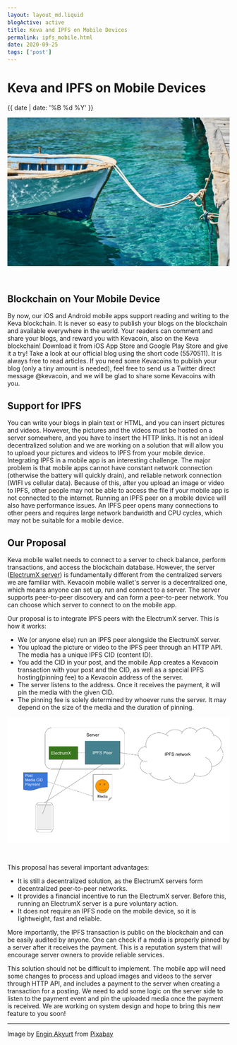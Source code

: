 ```yaml
---
layout: layout_md.liquid
blogActive: active
title: Keva and IPFS on Mobile Devices
permalink: ipfs_mobile.html
date: 2020-09-25
tags: ['post']
---
```


<h1 class="kva-blog-title">Keva and IPFS on Mobile Devices</h1>

<p class="kva-blog-list-date">{{ date | date: '%B %d %Y' }}</p>

<img src="images/boat-3622293_1920.jpg" class="img-fluid" alt="Boating Extreme Sport" style="margin-bottom: 30px"/>

## Blockchain on Your Mobile Device

By now, our iOS and Android mobile apps support reading and writing to the Keva blockchain. It is never so easy to publish your blogs on the blockchain and available everywhere in the world. Your readers can comment and share your blogs, and reward you with Kevacoin, also on the Keva blockchain! Download it from iOS App Store and Google Play Store and give it a try! Take a look at our official blog using the short code (5570511). It is always free to read articles. If you need some Kevacoins to publish your blog (only a tiny amount is needed), feel free to send us a Twitter direct message @kevacoin, and we will be glad to share some Kevacoins with you.

## Support for IPFS

You can write your blogs in plain text or HTML, and you can insert pictures and videos. However, the pictures and the videos must be hosted on a server somewhere, and you have to insert the HTTP links. It is not an ideal decentralized solution and we are working on a solution that will allow you to upload your pictures and videos to IPFS from your mobile device. Integrating IPFS in a mobile app is an interesting challenge. The major problem is that mobile apps cannot have constant network connection (otherwise the battery will quickly drain), and reliable network connection (WIFI vs cellular data). Because of this, after you upload an image or video to IPFS, other people may not be able to access the file if your mobile app is not connected to the internet. Running an IPFS peer on a mobile device will also have performance issues. An IPFS peer opens many connections to other peers and requires large network bandwidth and CPU cycles, which may not be suitable for a mobile device.

## Our Proposal

Keva mobile wallet needs to connect to a server to check balance, perform transactions, and access the blockchain database. However, the server ([ElectrumX server](https://kevacoin.org/keva_electrumx.html)) is fundamentally different from the centralized servers we are familiar with. Kevacoin mobile wallet's server is a decentralized one, which means anyone can set up, run and connect to a server. The server supports peer-to-peer discovery and can form a peer-to-peer network. You can choose which server to connect to on the mobile app.

Our proposal is to integrate IPFS peers with the ElectrumX server. This is how it works:

* We (or anyone else) run an IPFS peer alongside the ElectrumX server.
* You upload the picture or video to the IPFS peer through an HTTP API. The media has a unique IPFS CID (content ID).
* You add the CID in your post, and the mobile App creates a Kevacoin transaction with your post and the CID, as well as a special IPFS hosting(pinning fee) to a Kevacoin address of the server.
* The server listens to the address. Once it receives the payment, it will pin the media with the given CID.
* The pinning fee is solely determined by whoever runs the server. It may depend on the size of the media and the duration of pinning.

<img src="images/ipfs_elec.png" class="img-fluid" alt="Boating Extreme Sport" style="margin-bottom: 30px"/>

This proposal has several important advantages:

* It is still a decentralized solution, as the ElectrumX servers form decentralized peer-to-peer networks.
* It provides a financial incentive to run the ElectrumX server. Before this, running an ElectrumX server is a pure voluntary action.
* It does not require an IPFS node on the mobile device, so it is lightweight, fast and reliable.

More importantly, the IPFS transaction is public on the blockchain and can be easily audited by anyone. One can check if a media is properly pinned by a server after it receives the payment. This is a reputation system that will encourage server owners to provide reliable services.

This solution should not be difficult to implement. The mobile app will need some changes to process and upload images and videos to the server through HTTP API, and includes a payment to the server when creating a transaction for a posting. We need to add some logic on the server side to listen to the payment event and pin the uploaded media once the payment is received. We are working on system design and hope to bring this new feature to you soon!

---
Image by <a href="https://pixabay.com/users/Engin_Akyurt-3656355/?utm_source=link-attribution&amp;utm_medium=referral&amp;utm_campaign=image&amp;utm_content=3622293">Engin Akyurt</a> from <a href="https://pixabay.com/?utm_source=link-attribution&amp;utm_medium=referral&amp;utm_campaign=image&amp;utm_content=3622293">Pixabay</a>